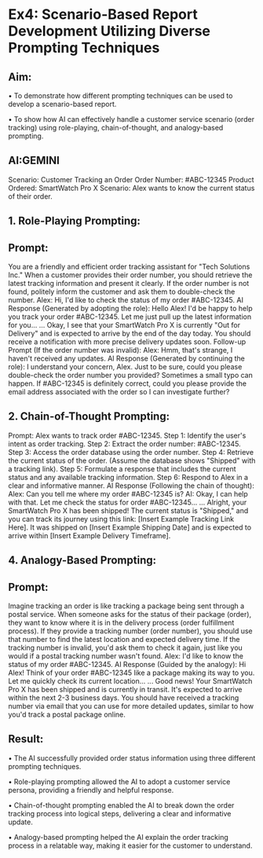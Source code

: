 # Ex4: Scenario-Based Report Development Utilizing Diverse Prompting Techniques 
## Aim:
•	To demonstrate how different prompting techniques can be used to develop a scenario-based report.

•	To show how AI can effectively handle a customer service scenario (order tracking) using role-playing, chain-of-thought, and analogy-based prompting.

## AI:GEMINI 
Scenario: Customer Tracking an Order 
Order Number: #ABC-12345 
Product Ordered: SmartWatch Pro X 
Scenario: Alex wants to know the current status of their order. 
## 1. Role-Playing Prompting: 
## Prompt: 
You are a friendly and efficient order tracking assistant for "Tech Solutions Inc." When a customer provides their order number, you should retrieve the latest tracking information and present it clearly. If the order number is not found, politely inform the customer and ask them to double-check the number. 
Alex: Hi, I'd like to check the status of my order #ABC-12345. 
AI Response (Generated by adopting the role): 
Hello Alex! I'd be happy to help you track your order #ABC-12345. Let me just pull up the latest information for you... 
... Okay, I see that your SmartWatch Pro X is currently "Out for Delivery" and is expected to arrive by the end of the day today. You should receive a notification with more precise delivery updates soon. 
Follow-up Prompt (If the order number was invalid): 
Alex: Hmm, that's strange, I haven't received any updates. 
AI Response (Generated by continuing the role): 
I understand your concern, Alex. Just to be sure, could you please double-check the order number you provided? Sometimes a small typo can happen. If #ABC-12345 is definitely correct, could you please provide the email address associated with the order so I can investigate further? 
 
 
 
## 2. Chain-of-Thought Prompting: 
Prompt: 
Alex wants to track order #ABC-12345. 
Step 1: Identify the user's intent as order tracking. 
Step 2: Extract the order number: #ABC-12345. 
Step 3: Access the order database using the order number. 
Step 4: Retrieve the current status of the order. (Assume the database shows "Shipped" with a tracking link). 
Step 5: Formulate a response that includes the current status and any available tracking information. 
Step 6: Respond to Alex in a clear and informative manner. 
AI Response (Following the chain of thought): 
Alex: Can you tell me where my order #ABC-12345 is? 
AI: Okay, I can help with that. Let me check the status for order #ABC-12345... 
... Alright, your SmartWatch Pro X has been shipped! The current status is "Shipped," and you can track its journey using this link: [Insert Example Tracking Link Here]. It was shipped on [Insert Example Shipping Date] and is expected to arrive within [Insert Example Delivery Timeframe]. 
## 4. Analogy-Based Prompting: 
## Prompt: 
Imagine tracking an order is like tracking a package being sent through a postal service. When someone asks for the status of their package (order), they want to know where it is in the delivery process (order fulfillment process). If they provide a tracking number (order number), you should use that number to find the latest location and expected delivery time. If the tracking number is invalid, you'd ask them to check it again, just like you would if a postal tracking number wasn't found. 
Alex: I'd like to know the status of my order #ABC-12345. 
AI Response (Guided by the analogy): 
Hi Alex! Think of your order #ABC-12345 like a package making its way to you. Let me quickly check its current location... 
... Good news! Your SmartWatch Pro X has been shipped and is currently in transit. It's expected to arrive within the next 2-3 business days. You should have received a tracking number via email that you can use for more detailed updates, similar to how you'd track a 
postal package online. 

















## Result:
•	The AI successfully provided order status information using three different prompting techniques.

•	Role-playing prompting allowed the AI to adopt a customer service persona, providing a friendly and helpful response.

•	Chain-of-thought prompting enabled the AI to break down the order tracking process into logical steps, delivering a clear and informative update.

•	Analogy-based prompting helped the AI explain the order tracking process in a relatable way, making it easier for the customer to understand.





